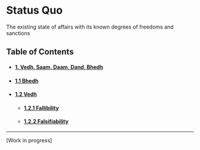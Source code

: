# Status Quo

The existing state of affairs with its known degrees of freedoms and sanctions

## Table of Contents
<div id="user-content-toc">
<ul>
 <li><h4><a href="./docs/01-00.md#vedh-saam-daam-dand-bhedh">1. Vedh, Saam, Daam, Dand, Bhedh</a></h4></li>
 
 <li><h4><a href="./docs/01-01.md#11-bhedh">1.1 Bhedh</a></h4></li>
 
 <li><h4><a href="./docs/01-02.md#12-vedh">1.2 Vedh</a></h4></li>

 <ul>  
  <li><h4><a href="./docs/01-02-01.md#121-fallibility">1.2.1 Fallibility </a></h4></li>
  
  <li><h4><a href="./docs/01-02-02.md#122-falsifiability">1.2.2 Falsifiability</a></h4></li>
 </ul>
</ul>
</div>

--- 

[Work in progress]
